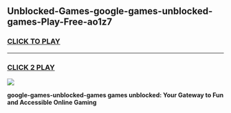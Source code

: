 
## Unblocked-Games-google-games-unblocked-games-Play-Free-ao1z7
<h3>
<a href="https://premium76.site?title=google-games-unblocked-games&ref=19M">CLICK TO PLAY</a></h3>
<hr>

<h3>
<a href="https://premium76.site?title=google-games-unblocked-games&ref=19M">CLICK 2 PLAY</a>
  
</h3>

<a href="https://premium76.site?title=google-games-unblocked-games&ref=19M"><img src="https://clearcache.store/games.png"></a>


**google-games-unblocked-games games unblocked: Your Gateway to Fun and Accessible Online Gaming**
